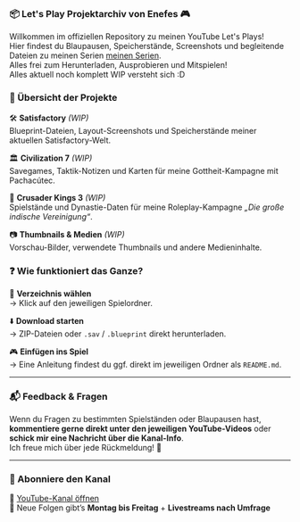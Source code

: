 ### 📦 Let's Play Projektarchiv von Enefes 🎮  

Willkommen im offiziellen Repository zu meinen YouTube Let's Plays!  
Hier findest du Blaupausen, Speicherstände, Screenshots und begleitende Dateien zu meinen Serien [meinen Serien](https://www.youtube.com/@Enefes91).  
Alles frei zum Herunterladen, Ausprobieren und Mitspielen!  
Alles aktuell noch komplett WIP versteht sich :D  

### 📁 Übersicht der Projekte

🛠️ **Satisfactory**  *(WIP)*   
Blueprint-Dateien, Layout-Screenshots und Speicherstände meiner aktuellen Satisfactory-Welt.  

🏛️ **Civilization 7** *(WIP)*  
Savegames, Taktik-Notizen und Karten für meine Gottheit-Kampagne mit Pachacútec.  

👑 **Crusader Kings 3** *(WIP)*  
Spielstände und Dynastie-Daten für meine Roleplay-Kampagne *„Die große indische Vereinigung“*.  

📷 **Thumbnails & Medien** *(WIP)*  
Vorschau-Bilder, verwendete Thumbnails und andere Medieninhalte.


### ❓ Wie funktioniert das Ganze?

📂 **Verzeichnis wählen**  
→ Klick auf den jeweiligen Spielordner.  

⬇️ **Download starten**  
→ ZIP-Dateien oder `.sav` / `.blueprint` direkt herunterladen.  

🎮 **Einfügen ins Spiel**  
→ Eine Anleitung findest du ggf. direkt im jeweiligen Ordner als `README.md`.  

---

### 📬 Feedback & Fragen

Wenn du Fragen zu bestimmten Spielständen oder Blaupausen hast, **kommentiere gerne direkt unter den jeweiligen YouTube-Videos** oder **schick mir eine Nachricht über die Kanal-Info**.  
Ich freue mich über jede Rückmeldung! 🙌  

---

### 📢 Abonniere den Kanal

🔗 [YouTube-Kanal öffnen](https://www.youtube.com/@Enefes91)  
🔔 Neue Folgen gibt’s **Montag bis Freitag** + **Livestreams nach Umfrage**
